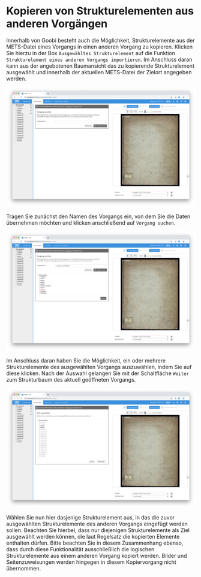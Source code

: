 # Kopieren von Strukturelementen aus anderen Vorgängen

Innerhalb von Goobi besteht auch die Möglichkeit, Strukturelemente aus der METS-Datei eines Vorgangs in einen anderen Vorgang zu kopieren. Klicken Sie hierzu in der Box `Ausgewähltes Strukturelement` auf die Funktion `Strukturelement eines anderen Vorgangs importieren`. Im Anschluss daran kann aus der angebotenen Baumansicht das zu kopierende Strukturelement ausgewählt und innerhalb der aktuellen METS-Datei der Zielort angegeben werden.

![Suche nach dem Vorgang, von dem die Daten übernommen werden sollen](screen1_de.png)

Tragen Sie zunächst den Namen des Vorgangs ein, von dem Sie die Daten übernehmen möchten und klicken anschließend auf `Vorgang suchen`.

![Auswahl des zu importierenden Strukturelements aus dem gesuchten anderen Vorgang](screen2_de.png)

Im Anschluss daran haben Sie die Möglichkeit, ein oder mehrere Strukturelemente des ausgewählten Vorgangs auszuwählen, indem Sie auf diese klicken. Nach der Auswahl gelangen Sie mit der Schaltfläche `Weiter` zum Strukturbaum des aktuell geöffneten Vorgangs.

![Auswahl der Stelle im aktuellen Vorgang, wo das duplizierte Strukturelement eingefügt werden soll](screen3_de.png)

Wählen Sie nun hier dasjenige Strukturelement aus, in das die zuvor ausgewählten Strukturelemente des anderen Vorgangs eingefügt werden sollen. Beachten Sie hierbei, dass nur diejenigen Strukturelemente als Ziel ausgewählt werden können, die laut Regelsatz die kopierten Elemente enthalten dürfen. Bitte beachten Sie in diesem Zusammenhang ebenso, dass durch diese Funktionalität ausschließlich die logischen Strukturelemente aus einem anderen Vorgang kopiert werden. Bilder und Seitenzuweisungen werden hingegen in diesem Kopiervorgang nicht übernommen.